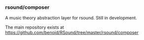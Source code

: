 ### rsound/composer

A music theory abstraction layer for rsound.  Still in development. 


The main repository exists at https://github.com/benoid/RSound/tree/master/rsound/composer
